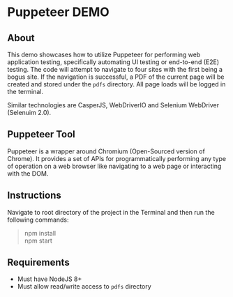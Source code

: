 # Puppeteer DEMO

## About

This demo showcases how to utilize Puppeteer for performing web application testing, specifically automating UI testing or end-to-end (E2E) testing.
The code will attempt to navigate to four sites with the first being a bogus site.  If the navigation is successful, a PDF of the current page will be created and stored under the `pdfs` directory.  All page loads will be logged in the terminal.

Similar technologies are CasperJS, WebDriverIO and Selenium WebDriver (Selenuim 2.0).

## Puppeteer Tool

Puppeteer is a wrapper around Chromium (Open-Sourced version of Chrome).  It provides a set of APIs for programmatically performing any type of operation on a web browser like navigating to a web page or interacting with the DOM.

## Instructions

Navigate to root directory of the project in the Terminal and then run the following commands:

>npm install  
>npm start

## Requirements

* Must have NodeJS 8+
* Must allow read/write access to `pdfs` directory